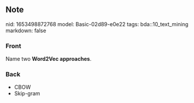 ## Note
nid: 1653498872768
model: Basic-02d89-e0e22
tags: bda::10_text_mining
markdown: false

### Front
Name two <b>Word2Vec approaches</b>.

### Back
<ul>
  <li>CBOW
  <li>Skip-gram
</ul>
